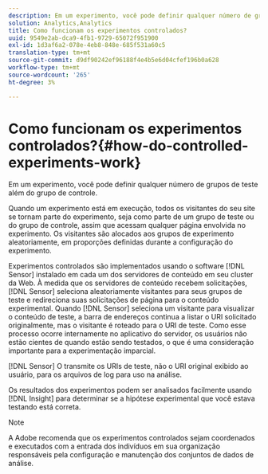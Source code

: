 ```yaml
---
description: Em um experimento, você pode definir qualquer número de grupos de teste além do grupo de controle.
solution: Analytics,Analytics
title: Como funcionam os experimentos controlados?
uuid: 9549e2ab-dca9-4fb1-9729-65072f951900
exl-id: 1d3af6a2-078e-4eb8-848e-685f531a60c5
translation-type: tm+mt
source-git-commit: d9df90242ef96188f4e4b5e6d04cfef196b0a628
workflow-type: tm+mt
source-wordcount: '265'
ht-degree: 3%

---
```


# Como funcionam os experimentos controlados?{#how-do-controlled-experiments-work}

Em um experimento, você pode definir qualquer número de grupos de teste além do grupo de controle.

Quando um experimento está em execução, todos os visitantes do seu site se tornam parte do experimento, seja como parte de um grupo de teste ou do grupo de controle, assim que acessam qualquer página envolvida no experimento. Os visitantes são alocados aos grupos de experimento aleatoriamente, em proporções definidas durante a configuração do experimento.

Experimentos controlados são implementados usando o software [!DNL Sensor] instalado em cada um dos servidores de conteúdo em seu cluster da Web. À medida que os servidores de conteúdo recebem solicitações, [!DNL Sensor] seleciona aleatoriamente visitantes para seus grupos de teste e redireciona suas solicitações de página para o conteúdo experimental. Quando [!DNL Sensor] seleciona um visitante para visualizar o conteúdo de teste, a barra de endereços continua a listar o URI solicitado originalmente, mas o visitante é roteado para o URI de teste. Como esse processo ocorre internamente no aplicativo do servidor, os usuários não estão cientes de quando estão sendo testados, o que é uma consideração importante para a experimentação imparcial.

[!DNL Sensor] O transmite os URIs de teste, não o URI original exibido ao usuário, para os arquivos de log para uso na análise.

Os resultados dos experimentos podem ser analisados facilmente usando [!DNL Insight] para determinar se a hipótese experimental que você estava testando está correta.

>[!NOTE]
>
>A Adobe recomenda que os experimentos controlados sejam coordenados e executados com a entrada dos indivíduos em sua organização responsáveis pela configuração e manutenção dos conjuntos de dados de análise.
